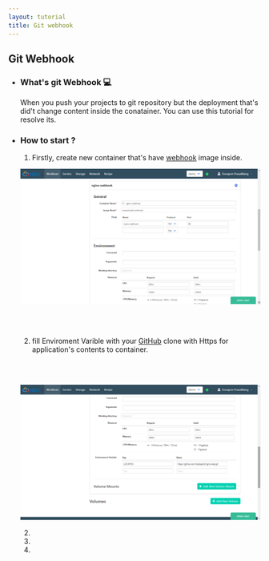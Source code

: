 ```yaml
---
layout: tutorial
title: Git webhook
---
```

## Git Webhook

* ### What's git Webhook 💻

  When you push your projects to git repository but the deployment that's did't change content inside the conatainer. You can use this tutorial for resolve its.  

* ### How to start ?

  1. Firstly, create new container that's have [webhook](https://hub.docker.com/r/maxoatzadn/webhook) image inside.

  ![Create images1](/assets/webhook/webhook2.png)

  <br><br> 

  2. fill Enviroment Varible with your [GitHub](https://github.com/) clone with Https for application's contents to container.

  <br><br> 

  ![Create images1](/assets/webhook/webhook1.png)

  2.

  3.

  4.
